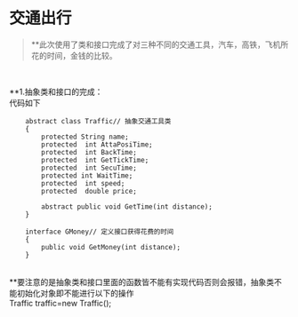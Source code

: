 交通出行
==============
> **此次使用了类和接口完成了对三种不同的交通工具，汽车，高铁，飞机所花的时间，金钱的比较。
<br>

**1.抽象类和接口的完成：<br>
    代码如下

        abstract class Traffic// 抽象交通工具类
        {
            protected String name;
            protected  int AttaPosiTime;
            protected  int BackTime;
            protected  int GetTickTime;
            protected  int SecuTime;
            protected int WaitTime;
            protected  int speed;
            protected  double price;

            abstract public void GetTime(int distance);
        }

        interface GMoney// 定义接口获得花费的时间
        {
            public void GetMoney(int distance);
        }
<br>
**要注意的是抽象类和接口里面的函数皆不能有实现代码否则会报错，抽象类不能初始化对象即不能进行以下的操作<br>
        Traffic traffic=new Traffic();

